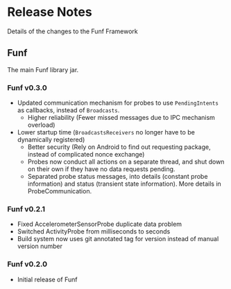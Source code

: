 # Release Notes #
Details of the changes to the Funf Framework


## Funf ##
The main Funf library jar.

### Funf v0.3.0 ###
  * Updated communication mechanism for probes to use ` PendingIntents ` as callbacks, instead of ` Broadcasts `.
    * Higher reliability  (Fewer missed messages due to IPC mechanism overload)
  * Lower startup time (` BroadcastsReceivers ` no longer have to be dynamically registered)
    * Better security (Rely on Android to find out requesting package, instead of complicated nonce exchange)
    * Probes now conduct all actions on a separate thread, and shut down on their own if they have no data requests pending.
    * Separated probe status messages, into details (constant probe information) and status (transient state information).  More details in ProbeCommunication.

### Funf v0.2.1 ###
  * Fixed AccelerometerSensorProbe duplicate data problem
  * Switched ActivityProbe from milliseconds to seconds
  * Build system now uses git annotated tag for version instead of manual version number

### Funf v0.2.0 ###
  * Initial release of Funf